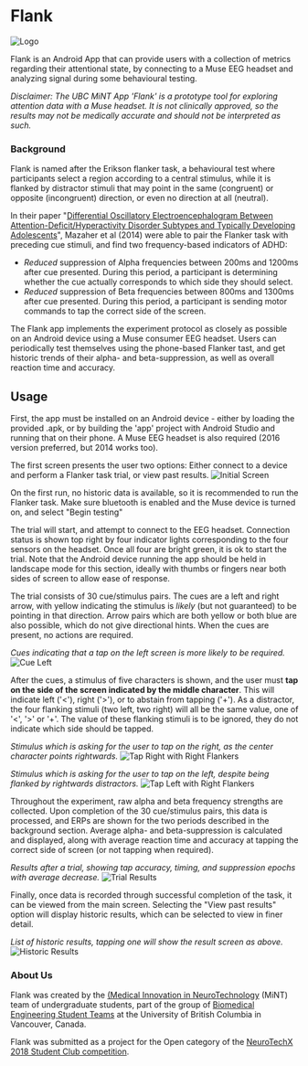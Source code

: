 # Flank

![Logo](https://raw.githubusercontent.com/UBCMint/MuseAndroidApp/master/images/flank.png)

Flank is an Android App that can provide users with a collection of metrics regarding their attentional state, by connecting to a Muse EEG headset and analyzing signal during some behavioural testing.

_Disclaimer: The UBC MiNT App 'Flank' is a prototype tool for exploring attention data with a Muse headset.
It is not clinically approved, so the results may not be medically accurate and should not be interpreted as such._

### Background

Flank is named after the Erikson flanker task, a behavioural test where participants select a region according to a central stimulus, while it is flanked by distractor stimuli that may point in the same (congruent) or opposite (incongruent) direction, or even no direction at all (neutral).

In their paper "[Differential Oscillatory Electroencephalogram Between Attention-Deficit/Hyperactivity Disorder Subtypes and Typically Developing Adolescents](https://doi.org/10.1016/j.biopsych.2013.08.023)", Mazaher et al (2014) were able to pair the Flanker task with preceding cue stimuli, and find two frequency-based indicators of ADHD:
* _Reduced_ suppression of Alpha frequencies between 200ms and 1200ms after cue presented. During this period, a  participant is determining whether the cue actually corresponds to which side they should select.
* _Reduced_ suppression of Beta frequencies between 800ms and 1300ms after cue presented. During this period, a participant is sending motor commands to tap the correct side of the screen.

The Flank app implements the experiment protocol as closely as possible on an Android device using a Muse consumer EEG headset. Users can periodically test themselves using the phone-based Flanker tast, and get historic trends of their alpha- and beta-suppression, as well as overall reaction time and accuracy.

## Usage

First, the app must be installed on an Android device - either by loading the provided .apk, or by building the 'app' project with Android Studio and running that on their phone. A Muse EEG headset is also required (2016 version preferred, but 2014 works too).

The first screen presents the user two options: Either connect to a device and perform a Flanker task trial, or view past results.
![Initial Screen](https://raw.githubusercontent.com/UBCMint/MuseAndroidApp/master/images/initial.jpg)

On the first run, no historic data is available, so it is recommended to run the Flanker task. Make sure bluetooth is enabled and the Muse device is turned on, and select "Begin testing"

The trial will start, and attempt to connect to the EEG headset. Connection status is shown top right by four indicator lights corresponding to the four sensors on the headset. Once all four are bright green, it is ok to start the trial. Note that the Android device running the app should be held in landscape mode for this section, ideally with thumbs or fingers near both sides of screen to allow ease of response.

The trial consists of 30 cue/stimulus pairs. The cues are a left and right arrow, with yellow indicating the stimulus is _likely_ (but not guaranteed) to be pointing in that direction. Arrow pairs which are both yellow or both blue are also possible, which do not give directional hints. When the cues are present, no actions are required.

_Cues indicating that a tap on the left screen is more likely to be required._
![Cue Left](https://raw.githubusercontent.com/UBCMint/MuseAndroidApp/master/images/cueLeft.jpg)

After the cues, a stimulus of five characters is shown, and the user must **tap on the side of the screen indicated by the middle character**. This will indicate left ('<'), right ('>'), or to abstain from tapping ('+'). As a distractor, the four flanking stimuli (two left, two right) will all be the same value, one of '<', '>' or '+'. The value of these flanking stimuli is to be ignored, they do not indicate which side should be tapped.

_Stimulus which is asking for the user to tap on the *right*, as the center character points rightwards._
![Tap Right with Right Flankers](https://raw.githubusercontent.com/UBCMint/MuseAndroidApp/master/images/tapRightFlankRight.jpg)

_Stimulus which is asking for the user to tap on the *left*, despite being flanked by rightwards distractors._
![Tap Left with Right Flankers](https://raw.githubusercontent.com/UBCMint/MuseAndroidApp/master/images/tapLeftFlankRight.jpg)

Throughout the experiment, raw alpha and beta frequency strengths are collected. Upon completion of the 30 cue/stimulus pairs, this data is processed, and ERPs are shown for the two periods described in the background section. Average alpha- and beta-suppression is calculated and displayed, along with average reaction time and accuracy at tapping the correct side of screen (or not tapping when required).

_Results after a trial, showing tap accuracy, timing, and suppression epochs with average decrease._
![Trial Results](https://raw.githubusercontent.com/UBCMint/MuseAndroidApp/master/images/oneResult.jpg)

Finally, once data is recorded through successful completion of the task, it can be viewed from the main screen. Selecting the "View past results" option will display historic results, which can be selected to view in finer detail.

_List of historic results, tapping one will show the result screen as above._
![Historic Results](https://raw.githubusercontent.com/UBCMint/MuseAndroidApp/master/images/allResults.jpg)

### About Us

Flank was created by the [(Medical Innovation in NeuroTechnology](https://ubcmint.github.io/) (MiNT) team of undergraduate students, part of the group of [Biomedical Engineering Student Teams](http://www.ubcbest.com/) at the University of British Columbia in Vancouver, Canada.

Flank was submitted as a project for the Open category of the [NeuroTechX 2018 Student Club competition](https://neurotechx.github.io/studentclubs/competition/).
